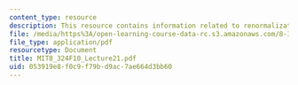 ```yaml
---
content_type: resource
description: This resource contains information related to renormalization group flow.
file: /media/https%3A/open-learning-course-data-rc.s3.amazonaws.com/8-324-relativistic-quantum-field-theory-ii-fall-2010/053919e8f0c9f79bd9ac7ae664d3bb60_MIT8_324F10_Lecture21.pdf
file_type: application/pdf
resourcetype: Document
title: MIT8_324F10_Lecture21.pdf
uid: 053919e8-f0c9-f79b-d9ac-7ae664d3bb60
---
```

